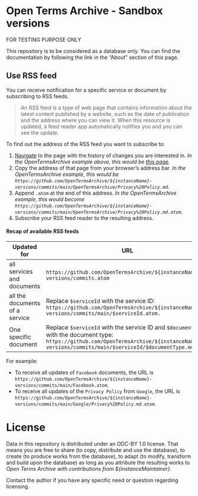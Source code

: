 # Open Terms Archive - Sandbox versions

FOR TESTING PURPOSE ONLY

This repository is to be considered as a database only.
You can find the documentation by following the link in the “About” section of this page.

## Use RSS feed

You can receive notification for a specific service or document by subscribing to RSS feeds.

> An RSS feed is a type of web page that contains information about the latest content published by a website, such as the date of publication and the address where you can view it. When this resource is updated, a feed reader app automatically notifies you and you can see the update.

To find out the address of the RSS feed you want to subscribe to:

1. [Navigate](#exploring-the-versions-history) to the page with the history of changes you are interested in. _In the OpenTermsArchive example above, this would be [this page](https://github.com/OpenTermsArchive/sandbox-versions/commits/main/OpenTermsArchive/Privacy%20Policy.md)._
2. Copy the address of that page from your browser’s address bar. _In the OpenTermsArchive example, this would be `https://github.com/OpenTermsArchive/${instanceName}-versions/commits/main/OpenTermsArchive/Privacy%20Policy.md`._
3. Append `.atom` at the end of this address. _In the OpenTermsArchive example, this would become `https://github.com/OpenTermsArchive/${instanceName}-versions/commits/main/OpenTermsArchive/Privacy%20Policy.md.atom`._
4. Subscribe your RSS feed reader to the resulting address.

#### Recap of available RSS feeds

| Updated for                         | URL                                                                                                                                                                                            |
| ----------------------------------- | ---------------------------------------------------------------------------------------------------------------------------------------------------------------------------------------------- |
| all services and documents          | `https://github.com/OpenTermsArchive/${instanceName}-versions/commits.atom`                                                                                                                            |
| all the documents of a service      | Replace `$serviceId` with the service ID:<br>`https://github.com/OpenTermsArchive/${instanceName}-versions/commits/main/$serviceId.atom.`                                                            |
| One specific document               | Replace `$serviceId` with the service ID and `$documentType` with the document type:<br>`https://github.com/OpenTermsArchive/${instanceName}-versions/commits/main/$serviceId/$documentType.md.atom` |

For example:

- To receive all updates of `Facebook` documents, the URL is `https://github.com/OpenTermsArchive/${instanceName}-versions/commits/main/Facebook.atom`.
- To receive all updates of the `Privacy Policy` from `Google`, the URL is `https://github.com/OpenTermsArchive/${instanceName}-versions/commits/main/Google/Privacy%20Policy.md.atom`.


# License

Data in this repository is distributed under an ODC-BY 1.0 license. That means you are free to share (to copy, distribute and use the database), to create (to produce works from the database), to adapt (to modify, transform and build upon the database) as long as you attribute the resulting works to _Open Terms Archive with contributions from ${instanceMaintainer}_.

Contact the author if you have any specific need or question regarding licensing.
